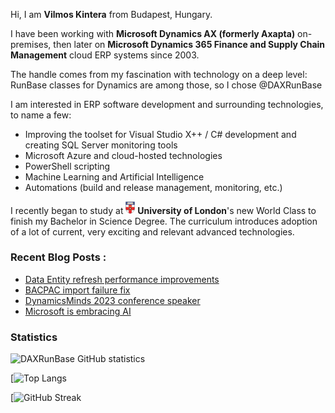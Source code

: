 Hi, I am **Vilmos Kintera** from Budapest, Hungary.

I have been working with **Microsoft Dynamics AX (formerly Axapta)** on-premises, then later on **Microsoft Dynamics 365 Finance and Supply Chain Management** cloud ERP systems since 2003.


The handle comes from my fascination with technology on a deep level: RunBase classes for Dynamics are among those, so I chose @DAXRunBase


I am interested in ERP software development and surrounding technologies, to name a few:
- Improving the toolset for Visual Studio X++ / C# development and creating SQL Server monitoring tools
- Microsoft Azure and cloud-hosted technologies
- PowerShell scripting
- Machine Learning and Artificial Intelligence
- Automations (build and release management, monitoring, etc.)


I recently began to study at <img src="./University_of_London_coat_of_arms.svg" width=15px> **University of London**'s new World Class to finish my Bachelor in Science Degree. The curriculum introduces adoption of a lot of current, very exciting and relevant advanced technologies.

### Recent Blog Posts :

<!-- BLOG-POST-LIST:START -->
- [Data Entity refresh performance improvements](https://www.daxrunbase.com/2023/03/19/data-entity-refresh-performance-improvements/)
- [BACPAC import failure fix](https://www.daxrunbase.com/2023/03/19/bacpac-import-failure-fix/)
- [DynamicsMinds 2023 conference speaker](https://www.daxrunbase.com/2023/03/19/dynamicsminds-2023-conference-speaker/)
- [Microsoft is embracing AI](https://www.daxrunbase.com/2023/03/19/microsoft-is-embracing-ai/)
<!-- BLOG-POST-LIST:END -->

### Statistics

![DAXRunBase GitHub statistics](https://github-readme-stats.vercel.app/api?username=DAXRunBase&show_icons=true&theme=merko)

[![Top Langs](https://github-readme-stats.vercel.app/api/top-langs/?username=DAXRunBase&layout=compact&theme=merko)

[![GitHub Streak](http://github-readme-streak-stats.herokuapp.com?user=DAXRunBase&theme=merko&background=000000&mode=weekly)
